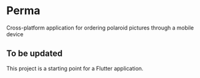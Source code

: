 # Perma

Cross-platform application for ordering polaroid pictures through a mobile device

## To be updated

This project is a starting point for a Flutter application.

